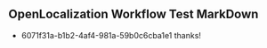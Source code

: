 ## OpenLocalization Workflow Test MarkDown
* 6071f31a-b1b2-4af4-981a-59b0c6cba1e1 thanks!

<!--HONumber=Aug16_HO3-->


